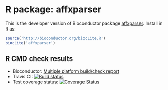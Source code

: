 # R package: affxparser
This is the developer version of Bioconductor package [affxparser](http://bioconductor.org/packages/devel/bioc/html/affxparser.html).  Install in R as:

```r
source('http://bioconductor.org/biocLite.R')
biocLite('affxparser')
```

## R CMD check results
* Bioconductor:
  <a href="http://master.bioconductor.org/checkResults/devel/bioc-LATEST/affxparser/">Multiple platform build/check report</a>
* Travis CI:
  <a href="https://travis-ci.org/HenrikBengtsson/affxparser"><img
  src="https://travis-ci.org/HenrikBengtsson/affxparser.svg?branch=master"
  alt="Build status"></a>
* Test coverage status:
  <a href='https://coveralls.io/r/HenrikBengtsson/affxparser?branch=develop'><img src='https://coveralls.io/repos/HenrikBengtsson/affxparser/badge.png?branch=develop' alt='Coverage Status' /></a>
